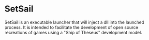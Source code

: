 # SetSail

SetSail is an executable launcher that will inject a dll into the launched process. It is intended to facilitate the development of open source recreations of games using a "Ship of Theseus" development model.